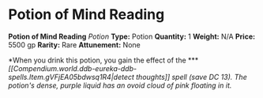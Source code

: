 # Potion of Mind Reading

**Potion of Mind Reading**
_Potion_
**Type:** Potion
**Quantity:** 1
**Weight:** N/A
**Price:** 5500 gp
**Rarity:** Rare
**Attunement:** None

*When you drink this potion, you gain the effect of the ****[[Compendium.world.ddb-eureka-ddb-spells.Item.gVFjEA05bdwsq1R4|detect thoughts]] spell (save DC 13). The potion's dense, purple liquid has an ovoid cloud of pink floating in it.*